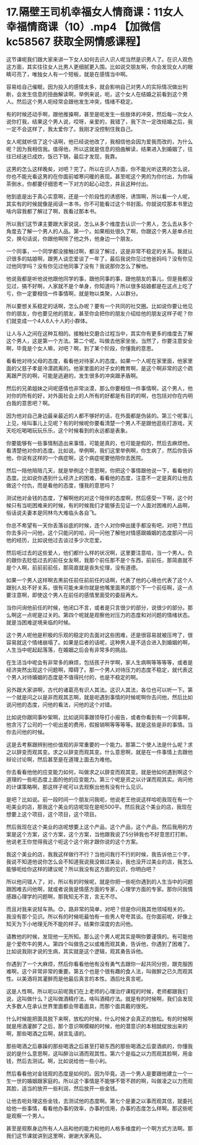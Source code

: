 # 17.隔壁王司机幸福女人情商课：11女人幸福情商课（10）.mp4 【加微信 kc58567 获取全网情感课程】

这节课呢我们跟大家来讲一下女人如何去识人识人呢当然是识男人了。在识人观色这方面，其实往往女人比男人更细腻更入围。比如说交朋友啊，你会发现女人的眼睛可亮了，唯独女人有一个短板，就是在感情当中啊。

容易给自己催眠，因为投入的感情太多，就会影响自己对男人的实际情况做出判断，会发生信息的扭曲解读啊，举例来说，呃，这个女人在结婚之前看到这个男人。然后这个男人呃经常会跟他发生冲突，情绪不稳定。

有的时候还动手啊，跟他推搡啊，甚至是呃发生一些肢体的冲突，然后每一次女人说你打我，结果这个男人说，哎呀，亲爱的，我错了，我下次一定改结婚之后，我一定不会这样了，我太爱你了。我刚才没控制住我自己。

女人呢就听信了这个话啊，他已经说他改了，我相信他会因为爱我而改的，为什么呢？因为我相信我。值得他，所以这就是信息的扭曲解读，结果进入到婚姻了，往往已经迷已成炊，饭已下锅，最后才发现，我靠。

这男的怎么这样晚矣，对吧？完了。所以在识人方面，你不能光听这男的怎么说，你也不能光看这男的在你面前嘘寒问暖的表现。甚至呢这个男的为你付出，为你端茶倒水，你都要仔细思考一下对方的起心动念，并且这种付出。

他到底是出于真心实意啊，还是一个阶段性的诱惑呀，诱饵啊，所以看一个人呢，其实有的时候就像是阅读一本书，你不可能看过这个书封面。你就说哎那本书里边啥内容我都了解过了啊，我看过那本书。

所以我们这节课主要跟大家说说，怎么从多个维度去认识一个男人，怎么去从多个角度去了解一个男人的人品。第一个。如果相处很久了啊，你跟这个男人是单点社交，换句话说，你跟他啊除了他之外，他身边一个朋友。

一个同事，一个同学都没接触过啊，都没了解过，这是非常不稳定的关系。我就认识很多的姑娘啊，跟男人谈恋爱谈了一年了，最后我说你见过他爸妈吗？没有你见过他同学吗？没有你见过他同事了没有？我说那你怎么了解他。

他说我都是听他说他跟他同学的事，跟他同事的事，跟他朋友的事儿，但是我都没见过，搞不好啊，人家就不是个单身，你知道吗？所以很多姑娘都是在这点上吃了亏，你一定要相信一件事情啊，就是物以类聚，人以群分。

所以要想关系稳定的话啊，怎么办呢？要有一个共同的社交圈。比如说你要让他见你的朋友，你也要见他的朋友，甚至你会把你的朋友介绍给他的朋友这样子呢？你们就变成一个4人6人十人的小群体。

让人与人之间在这种互相的。接触社交磨合过程当中，其实你有更多的维度去了解这个男人，这是第一个方法。第二个呢。叫做去他家坐坐。当然了，你要注意安全啊，毕竟是个女人嘛，对吧？啊，到了某个阶段，你懂我的意思。

看看他对待父母的态度，看看他对待家人的态度。如果一个人呢在家里面，他家里面的父慈子孝是冷漠疏离的。他家里面的对子女的教育啊，是这个啊非常的这个疏离跟严厉的啊，可能是逃避的，发生很多的冲突跟矛盾啊。

然后的兄弟姐妹之间呢感情也非常淡漠，那么你要相信一件事情啊，这个男人，他对你的所有的好，对外面社会上的人所有的好都是有目的的啊，也包括对你在内明白我的意思吧？啊。

因为他对自己身边最亲最近的人都不够好的话，在外面都是伪装的。第三个呢事儿上见，啥叫事儿上见呢？有的时候呢你要看清楚一个男人不是跟他逛街打游戏，天天吃吃喝喝玩玩乐乐，这个时候看到的永远都是表象。

你要能够有一些事情制造出来事情，可能是真的，也可能是假的，然后去麻烦他，看清楚他对你的态度。比如说。举例啊，我们这里举例啊，你生病了，然后你告诉他，你说有这样的一个病症啊，这个病症呢要他陪你去医院。

然后一陪他陪陪几天，就是举例这个意思啊，你把这个事情跟他说一下，看看他的态度。比如说你遇到什么经济上的困难，看看他的态度，注意不一定是真的让他去做这个付仇，而是看他的态度，懂我的意思吗？

测试他对金钱的态度，了解啊他的对这个陪伴的态度啊，然后感受一下啊，这个时候只有当呃困难来的时候，有的时候我们才能够去见证一个人面对困难的人品啊，俗话说夫妻本是同林鸟大难临头各自飞。

你总不希望有一天你丢落谷底的时候，连个人对你伸出援手都没有吧，对吧？然后你去多问一问他，这个只能问的哈，问一问他了解他对情感跟婚姻的态度那问一问他的经历，比如说他过去谈过多少次恋爱。

然后呃过去的这些爱人，他们都什么样的状况啊，这里要注意哈，当一个男人。负的跟你去贬低过去的前任女友啊，我那个前任那不是个东西，前前任，那简直就不是个人啊，前前前前任，那简直就是丧失伦理，没有道德。

如果一个男人这样啊去黑前任前任前前任的话啊，代表了他的心境也代表了这个人跟别人处不好关系，很有可能未来你就是他嘴里面黑的那个下一个前任啊，这一点要注意啊，即使这个男人在前任的感情里面受的委屈再大。

当你问询他前任的时候，他闭口不言，或者是只言很少的部分，说很少的部分。那么啊这一点呢是过关的。第四个呢就是观察他对压力的态度和对问题的情绪状态。就是当困难逆境来临的时候。

这个男人呢他是积极的乐观的稳定的去面对这些困难，还是很容易就被压垮了，很容易就这个情绪崩塌了。如果是后者的话呢，这种男人是不适合进入到婚姻的啊，人生当中呢起起落落，在婚姻之后会有非常多的挑战。

在生活当中呢会有非常多的麻烦，包括孩子升学啊，家人生病啊等等等等，或者是经济突然出现这个问题啊，障碍了。那一个男人对待压力的态度不稳定，就代表这个男人对待婚姻的态度是不值得托付的，也是不稳定的啊。

另外跟大家讲啊，古代的诸葛亮有识人其法。这识人其法，各位也可以听一下。第一个就是问之以是非而观其志啊，就是呃遇到事情的时候呢啊你去问他，然后比如说问他的态度，问他的看法，问他的这个对错。

比如说你跟同事吵架啊，比如说同事跟领导打小报告，或者你看到有一个同事啊，他贪污了公司的一个呃出差的费用，假报销啊等等等等。就是这些是非的事情。当你去问他的时候。

这是去考察跟辨别他价值观的非常重要的一个能力。那第二个使人法是什么呢？求之以辞变而观其变。求之以辞变而观其变。什么意思啊，就是在一件事情上去跟他辩论讨论啊，然后甚至是在道理上面去为难他。

你去看看他他的应变能力如何，叫做求之以辞变而观其变。就是他如何遇到啊这个道理的一些呃态度上面的他的应变能力。第三个呢是资之以计谋而观其实。询问他的计谋策略啊，那这样子呢可以去观察出他有没有什么见识。

是吧？比如说。前一段时间一个朋友问我呃，他说老王他说这样哈呃我现在有一个呃美业的店，那我这个美业的店呢现在是呃500平。然后我这个美业的店，我现在想要上这个项目，这个项目，这个项目。

然后我现在这个美业的店呢想要上这个产品，这个产品，这个产品，然后我用的方案是这个方案，这个方案，这个方案，当他跟我说了5分钟我也不好意思打打断。他说老王你觉得我这个呃这个这个刚才跟你说的这个方案。

我这个美业的店，我我这样做行不行？当他问我行不行的时候，我告诉他三个字，我说不知道他说你怎么会不知道我说我没做过美业，我也没开过美业的店，我怎么能够呃给你这样的建议呢？所以我没有这方面的见识，你明白吧？

所以他问错人了，对，所以有的时候呢，就是你把一些呃你遇到的人生当中的问题跟困难去问他啊，就或者说我是情感方面的专家，心理学方面的专家。那你问我情感跟心理学的问题啊，那我知无不言，言无不尽。

而且对我来说轻车熟。😊，路非常的简单，对吧？但是你问我其他领域相关的，我没有那个见识。所以有的时候呃最怕有一些男人夸夸其谈。在你面前呢，好像上知天为下小地理无所不能的样子。结果你深度的去问他。

请教他的时候，发现他一无所知。那么这个男人呢其实是啊你要谨慎的。有可能他是个爱吹牛的男人。第四个叫做告之以或难而观其勇，告诉他，你遇到了困难了。比如说我刚才说的生病，其实就是这个逻辑，观其勇告诉他。

你遇到了一个大麻烦，然后你看看他他有没有勇气去跟你一起共同分担，跟克服困难啊，这个非常非常的重要。第五个也是个很有趣的食人法，叫做醉之已久而观其性。以美酒将其灌醉而是他最后真言的本性。酒后吐真言呢。

这是人性啊。所以呃以前呢我们在上老师的心理治疗课程的时候，老师都跟我们说，这叫做什么？这叫做酒精疗法，啥叫酒精疗法。就是有的时候啊，我们会发现大多数人在承认世界里面都会带着面具，而那个面具戴的很死。

什么时候能把面具脱下来啊，放松的时候，什么时候才会真正的放松。有的时候啊就是用酒灌醉了之后，那个意识啊模糊的时候，他的潜意识的本相就绽放出来的啊，那些喝酒之后啊，胡言乱语的。

那些喝酒之后暴躁的那些喝酒之后甚至打砸东西的那些喝酒之后耍酒疯的，你懂我说的是什么意思啊，这叫醉治以酒而观其性。第六个是临之以力而观其脸啊，用金钱，然后去测试。啊，比如说给他一些小利。

然后看看他对金钱观的态度是如何的。因为毕竟。选一个男人是要跟他建立一个一生一世的婚姻跟家庭的。所以这个事情是不能够不管不顾的啊，叫做凌之以力而观其脸，适当的放开一些利润，然后放开一些金钱。

让他去呃处理这些金钱，去测试他的态度啊。第七个是妻之以事而观其信，就委托给他一些事情，看看他办事的效率，办事的信用，办事的态度怎么样啊。那这些呢是观察一个男人。

甚至是观察身边所有人人品和他的能力和他的人格多维度的一个啊方式方法啊。那我们这节课就讲到这里啊，谢谢大家再见。

